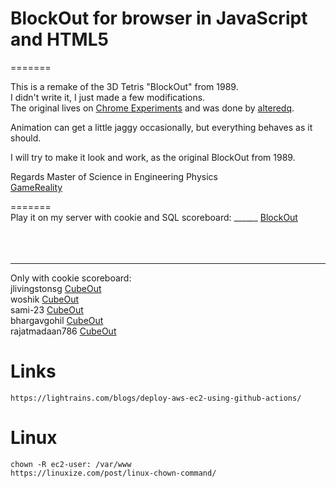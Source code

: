 # BlockOut for browser in JavaScript and HTML5  
=======

This is a remake of the 3D Tetris "BlockOut" from 1989. <br>
I didn't write it, I just made a few modifications.  
The original lives on [Chrome Experiments](http://www.chromeexperiments.com/detail/cubeout/?f=) and was done by [alteredq](https://github.com/alteredq).

Animation can get a little jaggy occasionally, but everything behaves as it should. <br>

I will try to make it look and work, as the original BlockOut from 1989.  <br>

Regards 
Master of Science in Engineering Physics   <br> 
[GameReality](https://gamereality.se/)

=======  <br>
Play  it on my server with cookie and SQL scoreboard: ______  [BlockOut](https://blockout.nu) <br>
<br>
<br>
<br>
_______________________________________________________________
Only with cookie scoreboard:  <br>
  jlivingstonsg     [CubeOut](https://jlivingstonsg.github.io/BlockOut/)       <br>
  woshik            [CubeOut](https://woshik.github.io/cube-game/)       <br>
  sami-23           [CubeOut](https://sami-23.github.io/BlockOut/) <br>
  bhargavgohil      [CubeOut](https://bhargavgohil.github.io/)    <br>
  rajatmadaan786    [CubeOut](  https://rajatmadaan786.github.io/blockout/)    <br>

# Links
```
https://lightrains.com/blogs/deploy-aws-ec2-using-github-actions/
```
# Linux
```
chown -R ec2-user: /var/www
https://linuxize.com/post/linux-chown-command/
```

